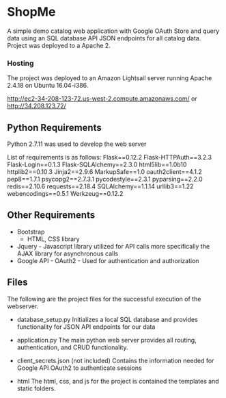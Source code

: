 # ShopMe
A simple demo catalog web application with Google OAuth Store and query data using an SQL database
API JSON endpoints for all catalog data.  Project was deployed to a Apache 2.


### Hosting
The project was deployed to an Amazon Lightsail server running Apache 2.4.18 on Ubuntu 16.04-i386.

http://ec2-34-208-123-72.us-west-2.compute.amazonaws.com/ or http://34.208.123.72/

## Python Requirements

Python 2.7.11 was used to develop the web server

List of requirements is as follows: 
Flask==0.12.2
Flask-HTTPAuth==3.2.3
Flask-Login==0.1.3
Flask-SQLAlchemy==2.3.0
html5lib==1.0b10
httplib2==0.10.3
Jinja2==2.9.6
MarkupSafe==1.0
oauth2client==4.1.2
pep8==1.7.1
psycopg2==2.7.3.1
pycodestyle==2.3.1
pyparsing==2.2.0
redis==2.10.6
requests==2.18.4
SQLAlchemy==1.1.14
urllib3==1.22
webencodings==0.5.1
Werkzeug==0.12.2

## Other Requirements
* Bootstrap
	- HTML, CSS library
* Jquery - Javascript library utilized for API calls more specifically the AJAX library for asynchronous calls
* Google API - OAuth2 - Used for authentication and authorization

## Files
The following are the project files for the successful execution of the webserver.
* database_setup.py
Initializes a local SQL database and provides functionality for JSON API endpoints for our data

* application.py
The main python web server provides all routing, authentication, and CRUD functionality.

* client_secrets.json (not included)
Contains the information needed for Google API OAuth2 to authenticate sessions

* html
The html, css, and js for the project is contained the templates and static folders.
